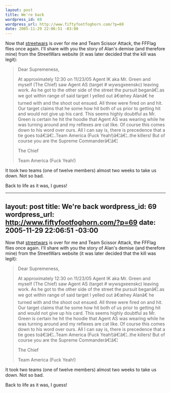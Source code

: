 ```yaml
--- 
layout: post
title: We're back
wordpress_id: 69
wordpress_url: http://www.fiftyfootfoghorn.com/?p=69
date: 2005-11-29 22:06:51 -03:00
---
```

Now that <a href="http://streetwars.net">streetwars</a> is over for me and Team Scissor Attack, the FFFlag flies once again. I'll share with you the story of Alan's demise (and therefore mine) from the StreetWars website (it was later decided that the kill was legit):

<blockquote>Dear Supremeness,

At approximately 12:30 on 11/23/05 Agent IK aka Mr. Green and myself (The Chief) saw Agent AS (target # wywsgxeenskc) leaving work. As he got to the other side of the street the pursuit beganâ€¦.as we got within range of said target I yelled out â€œhey Alanâ€ he turned with and the shoot out ensued. All three were fired on and hit. Our target claims that he some how hit both of us prior to getting hit and would not give up his card. This seems highly doubtful as Mr. Green is certain he hit the hoodie that Agent AS was wearing while he was turning around and my reflexes are cat like. Of course this comes down to his word over ours. All I can say is, there is precedence that a tie goes toâ€¦â€¦..Team America (Fuck Yeah!)â€¦â€¦..the killers! But of course you are the Supreme Commanderâ€¦â€¦

The Chief

Team America (Fuck Yeah!)</blockquote>

It took two teams (one of twelve members) almost two weeks to take us down. Not so bad.

Back to life as it was, I guess!

--- 
layout: post
title: We're back
wordpress_id: 69
wordpress_url: http://www.fiftyfootfoghorn.com/?p=69
date: 2005-11-29 22:06:51 -03:00
---
Now that <a href="http://streetwars.net">streetwars</a> is over for me and Team Scissor Attack, the FFFlag flies once again. I'll share with you the story of Alan's demise (and therefore mine) from the StreetWars website (it was later decided that the kill was legit):

<blockquote>Dear Supremeness,

At approximately 12:30 on 11/23/05 Agent IK aka Mr. Green and myself (The Chief) saw Agent AS (target # wywsgxeenskc) leaving work. As he got to the other side of the street the pursuit beganâ€¦.as we got within range of said target I yelled out â€œhey Alanâ€ he turned with and the shoot out ensued. All three were fired on and hit. Our target claims that he some how hit both of us prior to getting hit and would not give up his card. This seems highly doubtful as Mr. Green is certain he hit the hoodie that Agent AS was wearing while he was turning around and my reflexes are cat like. Of course this comes down to his word over ours. All I can say is, there is precedence that a tie goes toâ€¦â€¦..Team America (Fuck Yeah!)â€¦â€¦..the killers! But of course you are the Supreme Commanderâ€¦â€¦

The Chief

Team America (Fuck Yeah!)</blockquote>

It took two teams (one of twelve members) almost two weeks to take us down. Not so bad.

Back to life as it was, I guess!

